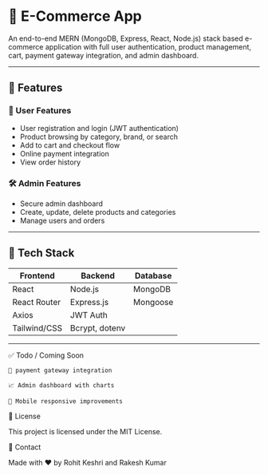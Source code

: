 # 🛒 E-Commerce App

An end-to-end MERN (MongoDB, Express, React, Node.js) stack based e-commerce application with full user authentication, product management, cart, payment gateway integration, and admin dashboard.

---

## 🚀 Features

### 👤 User Features
- User registration and login (JWT authentication)
- Product browsing by category, brand, or search
- Add to cart and checkout flow
- Online payment integration
- View order history

### 🛠️ Admin Features
- Secure admin dashboard
- Create, update, delete products and categories
- Manage users and orders

---

## 🧱 Tech Stack

| Frontend      | Backend        | Database |
|---------------|----------------|----------|
| React         | Node.js        | MongoDB  |
| React Router  | Express.js     | Mongoose |
| Axios         | JWT Auth       |          |
| Tailwind/CSS  | Bcrypt, dotenv |          |

---

✅ Todo / Coming Soon

    🔐 payment gateway integration

    📈 Admin dashboard with charts

    📱 Mobile responsive improvements

📄 License

This project is licensed under the MIT License.

💬 Contact

Made with ❤️ by Rohit Keshri and Rakesh Kumar

